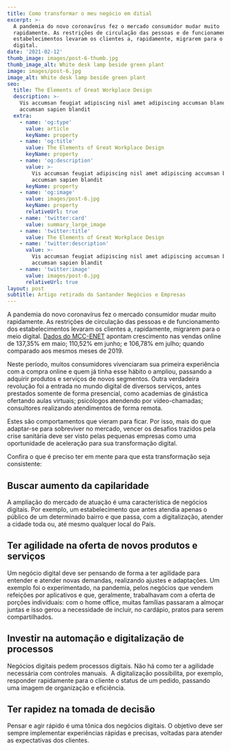 ```yaml
---
title: Como transformar o meu negócio em ditial
excerpt: >-
  A pandemia do novo coronavírus fez o mercado consumidor mudar muito
  rapidamente. As restrições de circulação das pessoas e de funcionamento dos
  estabelecimentos levaram os clientes a, rapidamente, migrarem para o meio
  digital.
date: '2021-02-12'
thumb_image: images/post-6-thumb.jpg
thumb_image_alt: White desk lamp beside green plant
image: images/post-6.jpg
image_alt: White desk lamp beside green plant
seo:
  title: The Elements of Great Workplace Design
  description: >-
    Vis accumsan feugiat adipiscing nisl amet adipiscing accumsan blandit
    accumsan sapien blandit
  extra:
    - name: 'og:type'
      value: article
      keyName: property
    - name: 'og:title'
      value: The Elements of Great Workplace Design
      keyName: property
    - name: 'og:description'
      value: >-
        Vis accumsan feugiat adipiscing nisl amet adipiscing accumsan blandit
        accumsan sapien blandit
      keyName: property
    - name: 'og:image'
      value: images/post-6.jpg
      keyName: property
      relativeUrl: true
    - name: 'twitter:card'
      value: summary_large_image
    - name: 'twitter:title'
      value: The Elements of Great Workplace Design
    - name: 'twitter:description'
      value: >-
        Vis accumsan feugiat adipiscing nisl amet adipiscing accumsan blandit
        accumsan sapien blandit
    - name: 'twitter:image'
      value: images/post-6.jpg
      relativeUrl: true
layout: post
subtitle: Artigo retirado do Santander Negócios e Empresas
---
```

A pandemia do novo coronavírus fez o mercado consumidor mudar muito rapidamente. As restrições de circulação das pessoas e de funcionamento dos estabelecimentos levaram os clientes a, rapidamente, migrarem para o meio digital. [Dados do MCC-ENET](https://www.mccenet.com.br/indice-de-vendas-online) apontam crescimento nas vendas online de 137,35% em maio; 110,52% em junho; e 106,78% em julho; quando comparado aos mesmos meses de 2019.

Neste período, muitos consumidores vivenciaram sua primeira experiência com a compra online e quem já tinha esse hábito o ampliou, passando a adquirir produtos e serviços de novos segmentos. Outra verdadeira revolução foi a entrada no mundo digital de diversos serviços, antes prestados somente de forma presencial, como academias de ginástica ofertando aulas virtuais; psicólogos atendendo por vídeo-chamadas; consultores realizando atendimentos de forma remota.

Estes são comportamentos que vieram para ficar. Por isso, mais do que adaptar-se para sobreviver no mercado, vencer os desafios trazidos pela crise sanitária deve ser visto pelas pequenas empresas como uma oportunidade de aceleração para sua transformação digital.

Confira o que é preciso ter em mente para que esta transformação seja consistente: 

## **Buscar aumento da capilaridade**

A ampliação do mercado de atuação é uma característica de negócios digitais. Por exemplo, um estabelecimento que antes atendia apenas o público de um determinado bairro e que passa, com a digitalização, atender a cidade toda ou, até mesmo qualquer local do País.

## **Ter agilidade na oferta de novos produtos e serviços**

Um negócio digital deve ser pensando de forma a ter agilidade para entender e atender novas demandas, realizando ajustes e adaptações. Um exemplo foi o experimentado, na pandemia, pelos negócios que vendem refeições por aplicativos e que, geralmente, trabalhavam com a oferta de porções individuais: com o home office, muitas famílias passaram a almoçar juntas e isso gerou a necessidade de incluir, no cardápio, pratos para serem compartilhados. 

## **Investir na automação e digitalização de processos**

Negócios digitais pedem processos digitais. Não há como ter a agilidade necessária com controles manuais.  A digitalização possibilita, por exemplo, responder rapidamente para o cliente o status de um pedido, passando uma imagem de organização e eficiência.

## **Ter rapidez na tomada de decisão**

Pensar e agir rápido é uma tônica dos negócios digitais. O objetivo deve ser sempre implementar experiências rápidas e precisas, voltadas para atender as expectativas dos clientes.
